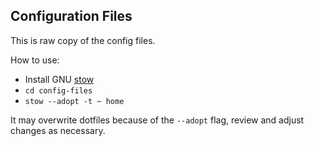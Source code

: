 ## Configuration Files

This is raw copy of the config files.

How to use:

- Install GNU [stow](https://www.gnu.org/software/stow/)
- `cd config-files`
- `stow --adopt -t ~ home`

It may overwrite dotfiles because of the `--adopt` flag, review and adjust changes as necessary.
